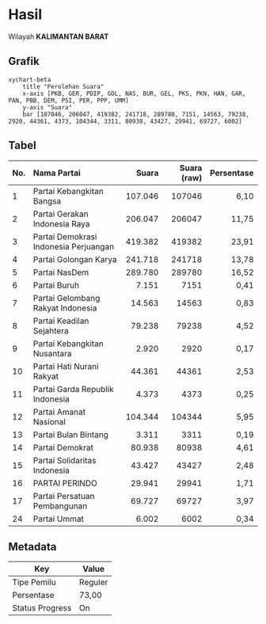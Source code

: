 # Hasil

Wilayah **KALIMANTAN BARAT**

## Grafik

```mermaid
xychart-beta
    title "Perolehan Suara"
    x-axis [PKB, GER, PDIP, GOL, NAS, BUR, GEL, PKS, PKN, HAN, GAR, PAN, PBB, DEM, PSI, PER, PPP, UMM]
    y-axis "Suara"
    bar [107046, 206047, 419382, 241718, 289780, 7151, 14563, 79238, 2920, 44361, 4373, 104344, 3311, 80938, 43427, 29941, 69727, 6002]
```

## Tabel

| No. | Nama Partai                           | Suara   | Suara (raw) | Persentase |
|:--- |:------------------------------------- | -------:| -----------:| ----------:|
| 1   | Partai Kebangkitan Bangsa             | 107.046 | 107046      | 6,10       |
| 2   | Partai Gerakan Indonesia Raya         | 206.047 | 206047      | 11,75      |
| 3   | Partai Demokrasi Indonesia Perjuangan | 419.382 | 419382      | 23,91      |
| 4   | Partai Golongan Karya                 | 241.718 | 241718      | 13,78      |
| 5   | Partai NasDem                         | 289.780 | 289780      | 16,52      |
| 6   | Partai Buruh                          | 7.151   | 7151        | 0,41       |
| 7   | Partai Gelombang Rakyat Indonesia     | 14.563  | 14563       | 0,83       |
| 8   | Partai Keadilan Sejahtera             | 79.238  | 79238       | 4,52       |
| 9   | Partai Kebangkitan Nusantara          | 2.920   | 2920        | 0,17       |
| 10  | Partai Hati Nurani Rakyat             | 44.361  | 44361       | 2,53       |
| 11  | Partai Garda Republik Indonesia       | 4.373   | 4373        | 0,25       |
| 12  | Partai Amanat Nasional                | 104.344 | 104344      | 5,95       |
| 13  | Partai Bulan Bintang                  | 3.311   | 3311        | 0,19       |
| 14  | Partai Demokrat                       | 80.938  | 80938       | 4,61       |
| 15  | Partai Solidaritas Indonesia          | 43.427  | 43427       | 2,48       |
| 16  | PARTAI PERINDO                        | 29.941  | 29941       | 1,71       |
| 17  | Partai Persatuan Pembangunan          | 69.727  | 69727       | 3,97       |
| 24  | Partai Ummat                          | 6.002   | 6002        | 0,34       |


## Metadata

| Key             | Value   |
| --------------- | ------- |
| Tipe Pemilu     | Reguler |
| Persentase      | 73,00   |
| Status Progress | On      |



